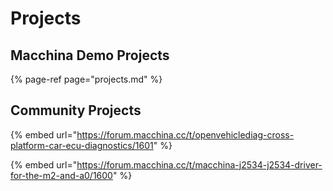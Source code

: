 # Projects

## Macchina Demo Projects

{% page-ref page="projects.md" %}

## Community Projects

{% embed url="https://forum.macchina.cc/t/openvehiclediag-cross-platform-car-ecu-diagnostics/1601" %}

{% embed url="https://forum.macchina.cc/t/macchina-j2534-j2534-driver-for-the-m2-and-a0/1600" %}









